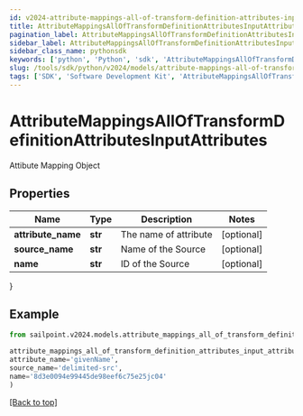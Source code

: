 ```yaml
---
id: v2024-attribute-mappings-all-of-transform-definition-attributes-input-attributes
title: AttributeMappingsAllOfTransformDefinitionAttributesInputAttributes
pagination_label: AttributeMappingsAllOfTransformDefinitionAttributesInputAttributes
sidebar_label: AttributeMappingsAllOfTransformDefinitionAttributesInputAttributes
sidebar_class_name: pythonsdk
keywords: ['python', 'Python', 'sdk', 'AttributeMappingsAllOfTransformDefinitionAttributesInputAttributes', 'V2024AttributeMappingsAllOfTransformDefinitionAttributesInputAttributes'] 
slug: /tools/sdk/python/v2024/models/attribute-mappings-all-of-transform-definition-attributes-input-attributes
tags: ['SDK', 'Software Development Kit', 'AttributeMappingsAllOfTransformDefinitionAttributesInputAttributes', 'V2024AttributeMappingsAllOfTransformDefinitionAttributesInputAttributes']
---
```


# AttributeMappingsAllOfTransformDefinitionAttributesInputAttributes

Attibute Mapping Object

## Properties

Name | Type | Description | Notes
------------ | ------------- | ------------- | -------------
**attribute_name** | **str** | The name of attribute | [optional] 
**source_name** | **str** | Name of the Source | [optional] 
**name** | **str** | ID of the Source | [optional] 
}

## Example

```python
from sailpoint.v2024.models.attribute_mappings_all_of_transform_definition_attributes_input_attributes import AttributeMappingsAllOfTransformDefinitionAttributesInputAttributes

attribute_mappings_all_of_transform_definition_attributes_input_attributes = AttributeMappingsAllOfTransformDefinitionAttributesInputAttributes(
attribute_name='givenName',
source_name='delimited-src',
name='8d3e0094e99445de98eef6c75e25jc04'
)

```
[[Back to top]](#) 

